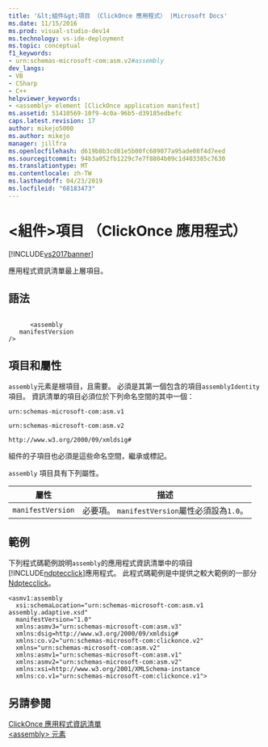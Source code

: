 ```yaml
---
title: '&lt;組件&gt;項目 （ClickOnce 應用程式） |Microsoft Docs'
ms.date: 11/15/2016
ms.prod: visual-studio-dev14
ms.technology: vs-ide-deployment
ms.topic: conceptual
f1_keywords:
- urn:schemas-microsoft-com:asm.v2#assembly
dev_langs:
- VB
- CSharp
- C++
helpviewer_keywords:
- <assembly> element [ClickOnce application manifest]
ms.assetid: 51410569-10f9-4c0a-96b5-d39185edbefc
caps.latest.revision: 17
author: mikejo5000
ms.author: mikejo
manager: jillfra
ms.openlocfilehash: d619b8b3cd81e5b00fc689077a95ade08f4d7eed
ms.sourcegitcommit: 94b3a052fb1229c7e7f8804b09c1d403385c7630
ms.translationtype: MT
ms.contentlocale: zh-TW
ms.lasthandoff: 04/23/2019
ms.locfileid: "68183473"
---
```

# <a name="ltassemblygt-element-clickonce-application"></a>&lt;組件&gt;項目 （ClickOnce 應用程式）
[!INCLUDE[vs2017banner](../includes/vs2017banner.md)]

應用程式資訊清單最上層項目。  
  
## <a name="syntax"></a>語法  
  
```  
  
      <assembly  
   manifestVersion  
/>  
```  
  
## <a name="elements-and-attributes"></a>項目和屬性  
 `assembly`元素是根項目，且需要。 必須是其第一個包含的項目`assemblyIdentity`項目。 資訊清單的項目必須位於下列命名空間的其中一個：  
  
 `urn:schemas-microsoft-com:asm.v1`  
  
 `urn:schemas-microsoft-com:asm.v2`  
  
 `http://www.w3.org/2000/09/xmldsig#`  
  
 組件的子項目也必須是這些命名空間，繼承或標記。  
  
 `assembly` 項目具有下列屬性。  
  
|屬性|描述|  
|---------------|-----------------|  
|`manifestVersion`|必要項。 `manifestVersion`屬性必須設為`1.0`。|  
  
## <a name="example"></a>範例  
 下列程式碼範例說明`assembly`的應用程式資訊清單中的項目[!INCLUDE[ndptecclick](../includes/ndptecclick-md.md)]應用程式。 此程式碼範例是中提供之較大範例的一部分[Ndptecclick](../deployment/clickonce-application-manifest.md)。  
  
```  
<asmv1:assembly   
  xsi:schemaLocation="urn:schemas-microsoft-com:asm.v1 assembly.adaptive.xsd"   
  manifestVersion="1.0"   
  xmlns:asmv3="urn:schemas-microsoft-com:asm.v3"  
  xmlns:dsig=http://www.w3.org/2000/09/xmldsig#  
  xmlns:co.v2="urn:schemas-microsoft-com:clickonce.v2"  
  xmlns="urn:schemas-microsoft-com:asm.v2"  
  xmlns:asmv1="urn:schemas-microsoft-com:asm.v1"  
  xmlns:asmv2="urn:schemas-microsoft-com:asm.v2"  
  xmlns:xsi=http://www.w3.org/2001/XMLSchema-instance  
  xmlns:co.v1="urn:schemas-microsoft-com:clickonce.v1">  
```  
  
## <a name="see-also"></a>另請參閱  
 [ClickOnce 應用程式資訊清單](../deployment/clickonce-application-manifest.md)   
 [\<assembly> 元素](../deployment/assembly-element-clickonce-deployment.md)
